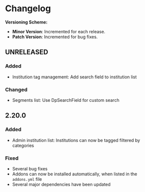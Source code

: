 # Changelog

**Versioning Scheme:**
- **Minor Version**: Incremented for each release.
- **Patch Version**: Incremented for bug fixes.

## UNRELEASED

### Added
- Institution tag management: Add search field to institution list

### Changed
- Segments list: Use DpSearchField for custom search

## 2.20.0

### Added
- Admin institution list: Institutions can now be tagged filtered by categories

### Fixed
- Several bug fixes
- Addons can now be installed automatically, when listed in the `addons.yml` file
- Several major dependencies have been updated
